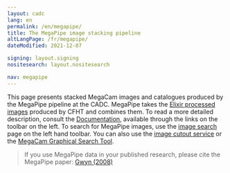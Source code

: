 ```yaml
---
layout: cadc
lang: en
permalink: /en/megapipe/
title: The MegaPipe image stacking pipeline
altLangPage: /fr/megapipe/
dateModified: 2021-12-07

signing: layout.signing
nositesearch: layout.nositesearch

nav: megapipe
---
```


<p>
    This page presents stacked MegaCam images and catalogues produced by the MegaPipe pipeline at the CADC.
    MegaPipe takes the <a rel="external" href="https://www.cfht.hawaii.edu/Instruments/Elixir/">Elixir processed images</a> produced by CFHT and combines them.
    To read a more detailed description, consult the <a href="/en/megapipe/docs/intro.html">Documentation</a>, available through the
    links on the toolbar on the left.  To search for MegaPipe images, use the <a href="/en/search/?collection=CFHTMEGAPIPE&amp;noexec=true">image search</a> page on the left hand toolbar.  
    You can also use the <a href="/en/megapipe/access/cut.html">image cutout service</a> or the <a href="/en/megapipe/access/graph.html">MegaCam Graphical Search Tool</a>.
</p>
<blockquote>
    If you use MegaPipe data in your published research, please cite the MegaPipe paper:
    <a rel="external" href="http://adsabs.harvard.edu/abs/2008PASP..120..212G">Gwyn (2008)</a>
</blockquote>
